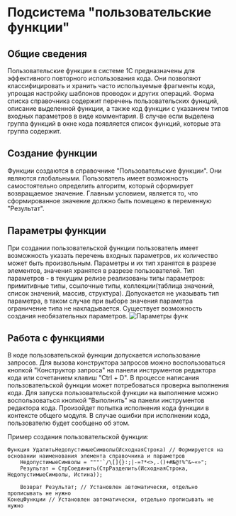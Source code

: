 # Подсистема "пользовательские функции"

 ## Общие сведения
  Пользовательские функции в системе 1С предназначены для эффективного повторного использования кода. Они позволяют классифицировать и хранить часто используемые фрагменты кода, упрощая настройку шаблонов проводок и других операций.
  Форма списка справочника  содержит перечень пользовательских функций, описание выделенной функции, а также код функции с указанием типов входных параметров в виде комментария. 
  В случае если выделена группа функций в окне кода появляется список функций, которые эта группа содержит.

 ## Создание функции
  Функции создаются в справочнике "Пользовательские функции". Они являются глобальными. Пользователь имеет возможность самостоятельно определить алгоритм, который сформирует возвращаемое значение. 
  Главным условием, является то, что сформированное значение должно быть помещено в переменную "Результат".

 ## Параметры функции
  При создании пользовательской функции пользователь имеет возможность указать перечень входных параметров, их количество может быть произвольным.
  Параметры и их тип хранятся в разрезе элементов, значения хранятся в разрезе пользователей.
  Тип параметров - в текущим релизе реализованы типы параметров: примитивные типы, ссылочные типы, коллекции(таблица значений, список значений, массив, структура). 
  Допускается не указывать тип параметра, в таком случае при выборе значения параметра ограничение типа не накладывается. Существует возможность создания необязательных параметров.
  ![Параметры функ](https://github.com/firstBitSportivnaya/PSSL/assets/59319861/30367563-ce96-46d9-9b25-07d1b714cc87)
 
 ## Работа с функциями
  В коде пользовательской функции допускается использование запросов. Для вызова конструктора запросов можно воспользоваться кнопкой "Конструктор запроса" на панели инструментов редактора кода или сочетанием клавиш "Ctrl + D".
  В процессе написания пользовательской функции может потребоваться проверка выполнения кода. Для запуска пользовательской функции на выполнение можно воспользоваться кнопкой "Выполнить" на панели инструментов редактора кода. 
  Произойдет попытка исполнения кода функции в контексте общего модуля. В случае ошибки при исполнении кода, пользователю будет сообщено об этом.

  Пример создания пользовательской функции:

  ```1C (BSL)
  Функция УдалитьНедопустимыеСимволы(ИсходнаяСтрока) // Формируется на основании наименования элемента справочника и параметров
      НедопустимыеСимволы = """'`/\[]{}:;|-=?*<>,.()+#№@!%^&~«»";
      Результат = СтрСоединить(СтрРазделить(ИсходнаяСтрока, НедопустимыеСимволы, Истина));

      Возврат Результат; // Установлен автоматически, отдельно прописывать не нужно
  КонецФункции // Установлен автоматически, отдельно прописывать не нужно
  ```

